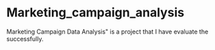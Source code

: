 # Marketing_campaign_analysis
Marketing Campaign Data Analysis" is a project that I have evaluate the successfully.
